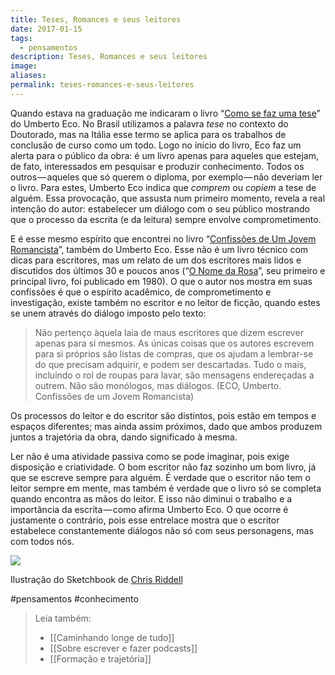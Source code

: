 ```yaml
---
title: Teses, Romances e seus leitores
date: 2017-01-15
tags:
  - pensamentos
description: Teses, Romances e seus leitores
image: 
aliases:
permalink: teses-romances-e-seus-leitores
---
```

Quando estava na graduação me indicaram o livro “[Como se faz uma tese](http://amzn.to/2jRsuyn)” do Umberto Eco. No Brasil utilizamos a palavra _tese_ no contexto do Doutorado, mas na Itália esse termo se aplica para os trabalhos de conclusão de curso como um todo. Logo no início do livro, Eco faz um alerta para o público da obra: é um livro apenas para aqueles que estejam, de fato, interessados em pesquisar e produzir conhecimento. Todos os outros — aqueles que só querem o diploma, por exemplo — não deveriam ler o livro. Para estes, Umberto Eco indica que _comprem_ ou _copiem_ a tese de alguém. Essa provocação, que assusta num primeiro momento, revela a real intenção do autor: estabelecer um diálogo com o seu público mostrando que o processo da escrita (e da leitura) sempre envolve comprometimento.

E é esse mesmo espírito que encontrei no livro “[Confissões de Um Jovem Romancista](http://amzn.to/2jKor2O)”, também do Umberto Eco. Esse não é um livro técnico com dicas para escritores, mas um relato de um dos escritores mais lidos e discutidos dos últimos 30 e poucos anos (“[O Nome da Rosa](http://amzn.to/2isTpeN)”, seu primeiro e principal livro, foi publicado em 1980). O que o autor nos mostra em suas confissões é que o espírito acadêmico, de comprometimento e investigação, existe também no escritor e no leitor de ficção, quando estes se unem através do diálogo imposto pelo texto:

> Não pertenço àquela laia de maus escritores que dizem escrever apenas para si mesmos. As únicas coisas que os autores escrevem para si próprios são listas de compras, que os ajudam a lembrar-se do que precisam adquirir, e podem ser descartadas. Tudo o mais, incluindo o rol de roupas para lavar, são mensagens endereçadas a outrem. Não são monólogos, mas diálogos. (ECO, Umberto. Confissões de um Jovem Romancista)

Os processos do leitor e do escritor são distintos, pois estão em tempos e espaços diferentes; mas ainda assim próximos, dado que ambos produzem juntos a trajetória da obra, dando significado à mesma.

Ler não é uma atividade passiva como se pode imaginar, pois exige disposição e criatividade. O bom escritor não faz sozinho um bom livro, já que se escreve sempre para alguém. É verdade que o escritor não tem o leitor sempre em mente, mas também é verdade que o livro só se completa quando encontra as mãos do leitor. E isso não diminui o trabalho e a importância da escrita — como afirma Umberto Eco. O que ocorre é justamente o contrário, pois esse entrelace mostra que o escritor estabelece constantemente diálogos não só com seus personagens, mas com todos nós.

<img src="/assets/img/teses,-romances-e-seus leitores-medium.jpeg">

Ilustração do Sketchbook de [Chris Riddell](http://chrisriddellblog.tumblr.com/post/152763279574/love-to-read)


#pensamentos #conhecimento

> Leia também:
> - [[Caminhando longe de tudo]]
> - [[Sobre escrever e fazer podcasts]]
> - [[Formação e trajetória]]
